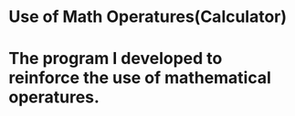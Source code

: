 # Use of Math Operatures(Calculator)
# The program I developed to reinforce the use of mathematical operatures.